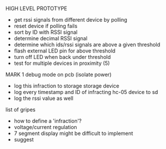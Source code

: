 
HIGH LEVEL PROTOTYPE
- get rssi signals from different device by polling
- reset device if polling fails
- sort by ID with RSSI signal
- determine decimal RSSI signal
- determine which ids/rssi signals are above a given threshold
- flash external LED pin for above threshold
- turn off LED when back under threshold
- test for multiple devices in proximity (5)

MARK 1
debug mode on pcb (isolate power)

- log this infraction to storage
storage device
- log every timestamp and ID of infracting hc-05 device to sd
- log the rssi value as well


list of gripes
- how to define a 'infraction'?
- voltage/current regulation
- 7 segment display might be difficult to implement
- suggest
